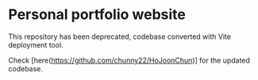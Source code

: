 # Personal portfolio website

This repository has been deprecated, codebase converted with Vite deployment tool.

Check [here(https://github.com/chunny22/HoJoonChun)] for the updated codebase.
